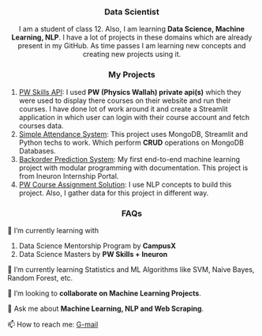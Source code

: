 <h3 align="center" style="font-weight: bold;">Data Scientist</h3>

<p align="center">
I am a student of class 12. Also, I am learning <span style="font-weight: bold;">Data Science, Machine Learning, NLP</span>. I have a lot of projects in these domains which are already present in my GitHub. As time passes I am learning new concepts and creating new projects using it.
</p>

<h3 align="center" style="font-weight: bold;">My Projects</h3>

1. [PW Skills API](https://github.com/arv-anshul/pw-api): I used **PW (Physics Wallah) private api(s)** which they were used to display there courses on their website and run their courses. I have done lot of work around it and create a Streamlit application in which user can login with their course account and fetch courses data.
2. [Simple Attendance System](https://github.com/arv-anshul/attendaadnce-system): This project uses MongoDB, Streamlit and Python techs to work. Which perform **CRUD** operations on MongoDB Databases.
3. [Backorder Prediction System](http://github.com/arv-anshul/ineuron-backorder-prediction): My first end-to-end machine learning project with modular programming with documentation. This project is from Ineuron Internship Portal.
4. [PW Course Assignment Solution](http://github.com/arv-anshul/pw-impact-batch): I use NLP concepts to build this project. Also, I gather data for this project in different way.

<h3 align="center" style="font-weight: bold;">FAQs</h3>

🔭 I’m currently learning with

1. Data Science Mentorship Program by **CampusX**
2. Data Science Masters by **PW Skills + Ineuron**

🌱 I’m currently learning Statistics and ML Algorithms like SVM, Naive Bayes, Random Forest, etc.

👯 I’m looking to **collaborate on Machine Learning Projects**.

💬 Ask me about **Machine Learning, NLP and Web Scraping**.

📫 How to reach me: [G-mail](mailto:arv.anshul.1864@gmail.com)
